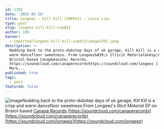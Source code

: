 ```yaml
---
id: 1392
date: '2021-01-20'
title: Longeez - Kill Kill (CNP013) - Loose Lips
type: post
slug: longeez-kill-kill-cnp013
author: 100
banner:
  - imported/longeez-kill-kill-cnp013/image1392.jpeg
description: >-
  Nodding back to the proto-dubstep days of uk garage, Kill Kill is a crisp and
  warm dancefloor sweetness. From Longeez&#39;s Illicit Material&nbsp;EP on
  Bristol-based Canap&eacute; Records.
  https://soundcloud.com/canaperecordshttps://soundcloud.com/longeez [...]Read
  More...
published: true
tags:
  - post
featured: false
---
```

![image](../imported/longeez-kill-kill-cnp013/image1392.jpeg)Nodding back to the proto-dubstep days of uk garage, _Kill Kill_ is a crisp and warm dancefloor sweetness.From Longeez's _Illicit Material_ EP on Bristol-based [Canapé Records](https://canape-records.bandcamp.com).[https://soundcloud.com/canaperecords](https://soundcloud.com/canaperecords)  
[https://soundcloud.com/longeez](https://soundcloud.com/longeez)